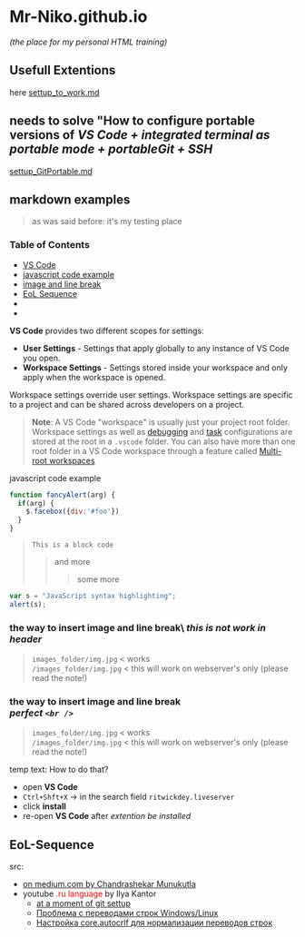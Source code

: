# Mr-Niko.github.io
*(the place for my personal HTML training)*

## Usefull Extentions

here [settup_to_work.md](settup_to_work.md)

## needs to solve "How to configure portable versions of *VS Code + integrated terminal as portable mode + portableGit + SSH*

[settup_GitPortable.md](settup_GitPortable.md)

## markdown examples

> as was said before: it's my testing place

### Table of Contents

- [VS Code](#VS-Code)
- [javascript code example](#java-ex)
- [image and line break](#image-and-line)
- [EoL Sequence](#EoL-Sequence)
- []()
- []()

<a name="VS-Code"></a>**VS Code** provides two different scopes for settings:

- **User Settings** - Settings that apply globally to any instance of VS Code you open.
- **Workspace Settings** - Settings stored inside your workspace and only apply when the workspace is opened.

Workspace settings override user settings. Workspace settings are specific to a project and can be shared across developers on a project.

> **Note**: A VS Code "workspace" is usually just your project root folder. Workspace settings as well as [debugging](https://code.visualstudio.com/docs/editor/debugging) and [task](https://code.visualstudio.com/docs/editor/tasks) configurations are stored at the root in a `.vscode` folder. You can also have more than one root folder in a VS Code workspace through a feature called [Multi-root workspaces](https://code.visualstudio.com/docs/editor/multi-root-workspaces)

<a name="java-ex"></a> javascript code example
```javascript
function fancyAlert(arg) {
  if(arg) {
    $.facebox({div:'#foo'})
  }
}
```

> `This is a block code`
>> and more
>>> some more


```javascript
var s = "JavaScript syntax highlighting";
alert(s);
```

<a name="image-and-line"></a>

### the way to insert image and line break\ _this is not work in header_

> `images_folder/img.jpg`  < works\
 `/images_folder/img.jpg`  < this will work on webserver's only (please read the note!)

### the way to insert image and line break <br /> _perfect `<br />`_

> `images_folder/img.jpg`  < works <br />
 `/images_folder/img.jpg`  < this will work on webserver's only (please read the note!)

temp text:
How to do that? 
- open **VS Code**
- `Ctrl+Shft+X` → in the search field `ritwickdey.liveserver`
- click **install**
- re-open **VS Code** after *extention be installed* 

## <a name="java-ex">EoL-Sequence</a>

src:
- [on medium.com by Chandrashekar Munukutla](
https://medium.com/@csmunuku/windows-and-linux-eol-sequence-configure-vs-code-and-git-37be98ef71df)
- youtube <span style="color:red">.ru language</span> by Ilya Kantor
  - [at a moment of git settup](https://youtu.be/N38Pol6Mgfk?list=PLDyvV36pndZHkDRik6kKF6gSb0N0W995h&t=199)
  - [Проблема с переводами строк Windows/Linux](https://www.youtube.com/watch?v=3HLdTxLfg9g&list=PLDyvV36pndZHkDRik6kKF6gSb0N0W995h&index=9)
  - [Настройка core.autocrlf для нормализации переводов строк](https://www.youtube.com/watch?v=wWldtQPMPQg&list=PLDyvV36pndZHkDRik6kKF6gSb0N0W995h&index=10)
